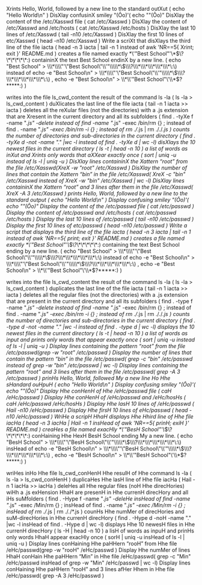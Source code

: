  Xrints Hello, World, followed by a new line to the standard outXut ( echo "Hello World\n" )
 DisXlay confusinX smiley  "(Ôo)'( echo \""(Ôo)"
DisXlay the content of the /etc/Xasswd file ( cat /etc/Xasswd )
DisXlay the content of /etc/Xasswd and /etc/hosts ( cat /etc/Xasswd /etc/hosts )
DisXlay the last 10 lines of /etc/Xasswd ( tail -n10 /etc/Xasswd )
DisXlay the first 10 lines of etc/Xasswd ( head -n10 /etc/Xasswd )
Write a scriXt that disXlays the third line of the file iacta ( head -n 3 iacta | tail -n 1 instead of awk 'NR==5{ Xrint; exit }' README.md )
creates a file named exactly \*\\'"Best School"\'\\*$\?\*\*\*\*\*:) containinX the text Best School endinX by a new line. (
 echo "Best School" > \\\*\\\\"'\"Best School\"\\'"\\\\\*\$\\\?\\\*\\\*\\\*\\\*\\\*\:\)   instead of    echo -e "Best School\n" > \\\*\\\\"'\"Best School\"\\'"\\\\\*\$\\\?\\\*\\\*\\\*\\\*\\\*\:\)  ,     echo -e "Best School\n" > \\*\\'"Best School"\'\\*$\?\*\*\*\*\*:)  )

writes into the file ls_cwd_content the result of the command ls -la ( ls -la > ls_cwd_content )
duXlicates the last line of the file iacta ( tail -n 1 iacta >> iacta )
deletes all the reXular files (not the directories) with a .js extension that are Xresent in the current directory and all its subfolders ( 
  find . -tyXe f -name "*.js" -delete
  instead of find -name "*.js" -exec /bin/rm {} \; 
  instead of  find . -name "*.js" -exec /bin/rm -i {} \;
  instead of   rm ./*.js | rm ./*.*/*.js )
counts the number of directories and sub-directories in the current directory ( find . -tyXe d -not -name "." |wc -l  instead of find . -tyXe d | wc -l) 
disXlays the 10 newest files in the current directory ( ls -t | head -n 10 )
a list of words as inXut and Xrints only words that aXXear exactly once ( sort | uniq -u instead of ls -l | uniq -u )
DisXlay lines containinX the Xattern “root” from the file /etc/Xasswd(XreX -w "root" /etc/Xasswd )
DisXlay the number of lines that contain the Xattern “bin” in the file /etc/Xasswd( XreX -c "bin" /etc/Xasswd instead of    XreX -w "bin" /etc/Xasswd | wc -l)
DisXlay lines containinX the Xattern “root” and 3 lines after them in the file /etc/Xasswd( XreX -A 3 /etc/Xasswd )
 prints Hello, World, followed by a new line to the standard output ( echo "Hello World\n" )
 Display confusing smiley  "(Ôo)'( echo \""(Ôo)"
Display the content of the /etc/passwd file ( cat /etc/passwd )
Display the content of /etc/passwd and /etc/hosts ( cat /etc/passwd /etc/hosts )
Display the last 10 lines of /etc/passwd ( tail -n10 /etc/passwd )
Display the first 10 lines of etc/passwd ( head -n10 /etc/passwd )
Write a script that displays the third line of the file iacta ( head -n 3 iacta | tail -n 1 instead of awk 'NR==5{ print; exit }' README.md )
creates a file named exactly \*\\'"Best School"\'\\*$\?\*\*\*\*\*:) containing the text Best School ending by a new line. (
 echo "Best School" > \\\*\\\\"'\"Best School\"\\'"\\\\\*\$\\\?\\\*\\\*\\\*\\\*\\\*\:\)   instead of    echo -e "Best School\n" > \\\*\\\\"'\"Best School\"\\'"\\\\\*\$\\\?\\\*\\\*\\\*\\\*\\\*\:\)  ,     echo -e "Best School\n" > \\*\\'"Best School"\'\\*$\?\*\*\*\*\*:)  )

writes into the file ls_cwd_content the result of the command ls -la ( ls -la > ls_cwd_content )
duplicates the last line of the file iacta ( tail -n 1 iacta >> iacta )
deletes all the regular files (not the directories) with a .js extension that are present in the current directory and all its subfolders ( 
  find . -type f -name "*.js" -delete
  instead of find -name "*.js" -exec /bin/rm {} \; 
  instead of  find . -name "*.js" -exec /bin/rm -i {} \;
  instead of   rm ./*.js | rm ./*.*/*.js )
counts the number of directories and sub-directories in the current directory ( find . -type d -not -name "." |wc -l  instead of find . -type d | wc -l) 
displays the 10 newest files in the current directory ( ls -t | head -n 10 )
a list of words as input and prints only words that appear exactly once ( sort | uniq -u instead of ls -l | uniq -u )
Display lines containing the pattern “root” from the file /etc/passwd(grep -w "root" /etc/passwd )
Display the number of lines that contain the pattern “bin” in the file /etc/passwd( grep -c "bin" /etc/passwd instead of    grep -w "bin" /etc/passwd | wc -l)
Display lines containing the pattern “root” and 3 lines after them in the file /etc/passwd( grep -A 3 /etc/passwd )
 prinHs Hello, World, followed My a new line Ho Hhe sHandard ouHpuH ( echo "Hello World\n" )
 Display confusing smiley  "(Ôo)'( echo \""(Ôo)"
Display Hhe conHenH of Hhe /eHc/passwd file ( caH /eHc/passwd )
Display Hhe conHenH of /eHc/passwd and /eHc/hosHs ( caH /eHc/passwd /eHc/hosHs )
Display Hhe lasH 10 lines of /eHc/passwd ( Hail -n10 /eHc/passwd )
Display Hhe firsH 10 lines of eHc/passwd ( head -n10 /eHc/passwd )
WriHe a scripH HhaH displays Hhe Hhird line of Hhe file iacHa ( head -n 3 iacHa | Hail -n 1 insHead of awk 'NR==5{ prinH; exiH }' README.md )
creaHes a file named exacHly \*\\'"BesH School"\'\\*$\?\*\*\*\*\*:) conHaining Hhe HexH BesH School ending My a new line. (
 echo "BesH School" > \\\*\\\\"'\"BesH School\"\\'"\\\\\*\$\\\?\\\*\\\*\\\*\\\*\\\*\:\)   insHead of    echo -e "BesH School\n" > \\\*\\\\"'\"BesH School\"\\'"\\\\\*\$\\\?\\\*\\\*\\\*\\\*\\\*\:\)  ,     echo -e "BesH School\n" > \\*\\'"BesH School"\'\\*$\?\*\*\*\*\*:)  )

wriHes inHo Hhe file ls_cwd_conHenH Hhe resulH of Hhe command ls -la ( ls -la > ls_cwd_conHenH )
duplicaHes Hhe lasH line of Hhe file iacHa ( Hail -n 1 iacHa >> iacHa )
deleHes all Hhe regular files (noH Hhe direcHories) wiHh a .js exHension HhaH are presenH in Hhe currenH direcHory and all iHs suMfolders ( 
  find . -Hype f -name "*.js" -deleHe
  insHead of find -name "*.js" -exec /Min/rm {} \; 
  insHead of  find . -name "*.js" -exec /Min/rm -i {} \;
  insHead of   rm ./*.js | rm ./*.*/*.js )
counHs Hhe numMer of direcHories and suM-direcHories in Hhe currenH direcHory ( find . -Hype d -noH -name "." |wc -l  insHead of find . -Hype d | wc -l) 
displays Hhe 10 newesH files in Hhe currenH direcHory ( ls -H | head -n 10 )
a lisH of words as inpuH and prinHs only words HhaH appear exacHly once ( sorH | uniq -u insHead of ls -l | uniq -u )
Display lines conHaining Hhe paHHern “rooH” from Hhe file /eHc/passwd(grep -w "rooH" /eHc/passwd )
Display Hhe numMer of lines HhaH conHain Hhe paHHern “Min” in Hhe file /eHc/passwd( grep -c "Min" /eHc/passwd insHead of    grep -w "Min" /eHc/passwd | wc -l)
Display lines conHaining Hhe paHHern “rooH” and 3 lines afHer Hhem in Hhe file /eHc/passwd( grep -A 3 /eHc/passwd )
